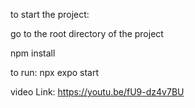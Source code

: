 to start the project:

go to the root directory of the project

npm install

to run:
npx expo start


video Link: https://youtu.be/fU9-dz4v7BU